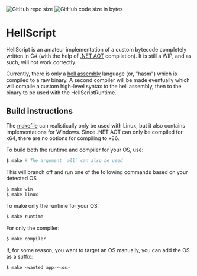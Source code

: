![GitHub repo size](https://img.shields.io/github/repo-size/Sombody101/HellScript) ![GitHub code size in bytes](https://img.shields.io/github/languages/code-size/Sombody101/HellScript)

# HellScript
HellScript is an amateur implementation of a custom bytecode completely written in C# (with the help of [.NET AOT](https://learn.microsoft.com/en-us/dotnet/core/deploying/native-aot/?tabs=net7%2Cwindowshttps://learn.microsoft.com/en-us/dotnet/core/deploying/native-aot/?tabs=net7%2Cwindows) compilation). It is still a WIP, and as such, will not work correctly.

Currently, there is only a [hell assembly](./test/test.hasm) language (or, "hasm") which is compiled to a raw binary. A second compiler will be made eventually which will compile
a custom high-level syntax to the hell assembly, then to the binary to be used with the HellScriptRuntime.

## Build instructions

The [makefile](./makefile) can realistically only be used with Linux, but it also contains implementations for Windows. Since .NET AOT can only be compiled for x64, there
are no options for compiling to x86.

To build both the runtime and compiler for your OS, use:

```bash
$ make # The argument `all` can also be used
```
This will branch off and run one of the following commands based on your detected OS
```bash
$ make win
$ make linux
```

To make only the runtime for your OS:

```bash
$ make runtime
```

For only the compiler:

```bash
$ make compiler
```

If, for some reason, you want to target an OS manually, you can add the OS as a suffix:
```bash
$ make <wanted app>-<os>
```